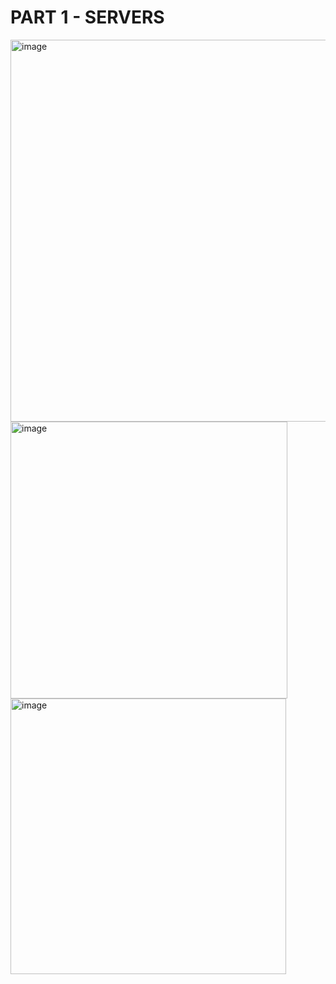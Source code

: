 # PART 1 - SERVERS
<img width="611" alt="image" src="https://user-images.githubusercontent.com/122497642/215369140-d2c50061-807d-4284-bbd8-0b60fcfce2a8.png">
<img width="443" alt="image" src="https://user-images.githubusercontent.com/122497642/215369213-c389435f-5c77-4a7c-8bbe-e9a1dcc3f239.png">
<img width="441" alt="image" src="https://user-images.githubusercontent.com/122497642/215369309-1b8fbb7c-80b0-4cd5-8bfa-fcd5e8a8a442.png">

